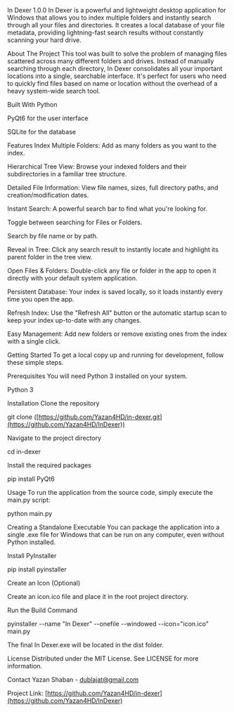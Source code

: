 In Dexer 1.0.0
In Dexer is a powerful and lightweight desktop application for Windows that allows you to index multiple folders and instantly search through all your files and directories. It creates a local database of your file metadata, providing lightning-fast search results without constantly scanning your hard drive.

About The Project
This tool was built to solve the problem of managing files scattered across many different folders and drives. Instead of manually searching through each directory, In Dexer consolidates all your important locations into a single, searchable interface. It's perfect for users who need to quickly find files based on name or location without the overhead of a heavy system-wide search tool.

Built With
Python

PyQt6 for the user interface

SQLite for the database

Features
Index Multiple Folders: Add as many folders as you want to the index.

Hierarchical Tree View: Browse your indexed folders and their subdirectories in a familiar tree structure.

Detailed File Information: View file names, sizes, full directory paths, and creation/modification dates.

Instant Search: A powerful search bar to find what you're looking for.

Toggle between searching for Files or Folders.

Search by file name or by path.

Reveal in Tree: Click any search result to instantly locate and highlight its parent folder in the tree view.

Open Files & Folders: Double-click any file or folder in the app to open it directly with your default system application.

Persistent Database: Your index is saved locally, so it loads instantly every time you open the app.

Refresh Index: Use the "Refresh All" button or the automatic startup scan to keep your index up-to-date with any changes.

Easy Management: Add new folders or remove existing ones from the index with a single click.

Getting Started
To get a local copy up and running for development, follow these simple steps.

Prerequisites
You will need Python 3 installed on your system.

Python 3

Installation
Clone the repository

git clone ([https://github.com/Yazan4HD/in-dexer.git](https://github.com/Yazan4HD/InDexer))

Navigate to the project directory

cd in-dexer

Install the required packages

pip install PyQt6

Usage
To run the application from the source code, simply execute the main.py script:

python main.py

Creating a Standalone Executable
You can package the application into a single .exe file for Windows that can be run on any computer, even without Python installed.

Install PyInstaller

pip install pyinstaller

Create an Icon (Optional)

Create an icon.ico file and place it in the root project directory.

Run the Build Command

pyinstaller --name "In Dexer" --onefile --windowed --icon="icon.ico" main.py

The final In Dexer.exe will be located in the dist folder.

License
Distributed under the MIT License. See LICENSE for more information.

Contact
Yazan Shaban - dublajat@gmail.com

Project Link: [https://github.com/Yazan4HD/in-dexer](https://github.com/Yazan4HD/InDexer)
